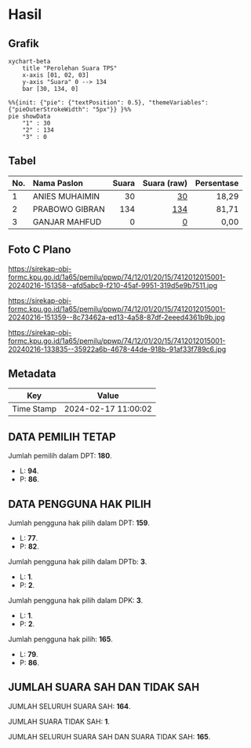 # Hasil

## Grafik

```mermaid
xychart-beta
    title "Perolehan Suara TPS"
    x-axis [01, 02, 03]
    y-axis "Suara" 0 --> 134
    bar [30, 134, 0]
```

```mermaid
%%{init: {"pie": {"textPosition": 0.5}, "themeVariables": {"pieOuterStrokeWidth": "5px"}} }%%
pie showData
    "1" : 30
    "2" : 134
    "3" : 0
```

## Tabel

| No. | Nama Paslon    | Suara | Suara (raw) | Persentase |
|:--- |:-------------- | -----:| -----------:| ----------:|
| 1   | ANIES MUHAIMIN | 30    | [30][p-1]   | 18,29      |
| 2   | PRABOWO GIBRAN | 134   | [134][p-2]  | 81,71      |
| 3   | GANJAR MAHFUD  | 0     | [0][p-3]    | 0,00       |


[p-1]: https://github.com/gigit-pemilu/pemilu-2024-74-sulawesi-tenggara/blob/main/pilpres/hitung-suara/sub/74-sulawesi-tenggara/sub/12-konawe-kepulauan/sub/01-wawonii-barat/sub/2015-kawa-kawali/sub/001-tps/sub/paslon-1.txt
[p-2]: https://github.com/gigit-pemilu/pemilu-2024-74-sulawesi-tenggara/blob/main/pilpres/hitung-suara/sub/74-sulawesi-tenggara/sub/12-konawe-kepulauan/sub/01-wawonii-barat/sub/2015-kawa-kawali/sub/001-tps/sub/paslon-2.txt
[p-3]: https://github.com/gigit-pemilu/pemilu-2024-74-sulawesi-tenggara/blob/main/pilpres/hitung-suara/sub/74-sulawesi-tenggara/sub/12-konawe-kepulauan/sub/01-wawonii-barat/sub/2015-kawa-kawali/sub/001-tps/sub/paslon-3.txt

## Foto C Plano

https://sirekap-obj-formc.kpu.go.id/1a65/pemilu/ppwp/74/12/01/20/15/7412012015001-20240216-151358--afd5abc9-f210-45af-9951-319d5e9b7511.jpg

https://sirekap-obj-formc.kpu.go.id/1a65/pemilu/ppwp/74/12/01/20/15/7412012015001-20240216-151359--8c73462a-ed13-4a58-87df-2eeed4361b9b.jpg

https://sirekap-obj-formc.kpu.go.id/1a65/pemilu/ppwp/74/12/01/20/15/7412012015001-20240216-133835--35922a6b-4678-44de-918b-91af33f789c6.jpg


## Metadata

| Key        | Value               |
| ---------- | ------------------- |
| Time Stamp | 2024-02-17 11:00:02 |


## DATA PEMILIH TETAP

Jumlah pemilih dalam DPT: **180**.
 * L: **94**.
 * P: **86**.

## DATA PENGGUNA HAK PILIH

Jumlah pengguna hak pilih dalam DPT: **159**.
 * L: **77**.
 * P: **82**.

Jumlah pengguna hak pilih dalam DPTb: **3**.
 * L: **1**.
 * P: **2**.

Jumlah pengguna hak pilih dalam DPK: **3**.
 * L: **1**.
 * P: **2**.

Jumlah pengguna hak pilih: **165**.
 * L: **79**.
 * P: **86**.

## JUMLAH SUARA SAH DAN TIDAK SAH

JUMLAH SELURUH SUARA SAH: **164**.

JUMLAH SUARA TIDAK SAH: **1**.

JUMLAH SELURUH SUARA SAH DAN SUARA TIDAK SAH: **165**.



